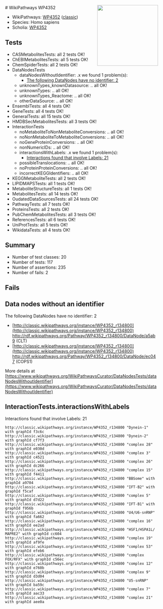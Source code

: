 <img style="float: right; width: 200px" src="https://upload.wikimedia.org/wikipedia/commons/thumb/8/83/Wplogo_with_text_500.png/640px-Wplogo_with_text_500.png" />
# WikiPathways WP4352

* WikiPathways: [WP4352](https://wikipathways.org/pathways/WP4352) ([classic](https://classic.wikipathways.org/instance/WP4352))
* Species: Homo sapiens
* Scholia: [WP4352](https://scholia.toolforge.org/wikipathways/WP4352)
## Tests
* CASMetabolitesTests: all 2 tests OK!
* ChEBIMetabolitesTests: all 5 tests OK!
* ChemSpiderTests: all 2 tests OK!
* DataNodesTests
    * dataNodesWithoutIdentifier: .x we found 1 problem(s):
        * [The following DataNodes have no identifier: 2](#d2d32fa1)
    * unknownTypes_knownDatasource: .. all OK!
    * unknownTypes: .. all OK!
    * unknownTypes_Reactome: .. all OK!
    * otherDataSource: .. all OK!
* EnsemblTests: all 4 tests OK!
* GeneTests: all 4 tests OK!
* GeneralTests: all 15 tests OK!
* HMDBSecMetabolitesTests: all 3 tests OK!
* InteractionTests
    * noMetaboliteToNonMetaboliteConversions: .. all OK!
    * noNonMetaboliteToMetaboliteConversions: .. all OK!
    * noGeneProteinConversions: .. all OK!
    * nonNumericIDs: .. all OK!
    * interactionsWithLabels: .x we found 1 problem(s):
        * [Interactions found that involve Labels: 21](#fe97a8d8)
    * possibleTranslocations: .. all OK!
    * noProteinProteinConversions: .. all OK!
    * incorrectKEGGIdentifiers: .. all OK!
* KEGGMetaboliteTests: all 2 tests OK!
* LIPIDMAPSTests: all 1 tests OK!
* MetaboliteStructureTests: all 1 tests OK!
* MetabolitesTests: all 14 tests OK!
* OudatedDataSourcesTests: all 24 tests OK!
* PathwayTests: all 7 tests OK!
* ProteinsTests: all 2 tests OK!
* PubChemMetabolitesTests: all 3 tests OK!
* ReferencesTests: all 6 tests OK!
* UniProtTests: all 5 tests OK!
* WikidataTests: all 4 tests OK!


## Summary

* Number of test classes: 20
* Number of tests: 117
* Number of assertions: 235
* Number of fails: 2

## Fails

<a name="d2d32fa1" />

## Data nodes without an identifier

The following DataNodes have no identifier: 2

* [http://classic.wikipathways.org/instance/WP4352_r134800](http://classic.wikipathways.org/instance/WP4352_r134800) http://rdf.wikipathways.org/Pathway/WP4352_r134800/DataNode/a5ab9 (CLT)
* [http://classic.wikipathways.org/instance/WP4352_r134800](http://classic.wikipathways.org/instance/WP4352_r134800) http://rdf.wikipathways.org/Pathway/WP4352_r134800/DataNode/ec047 (COPS1)


More details at [https://www.wikipathways.org/WikiPathwaysCurator/DataNodesTests/dataNodesWithoutIdentifier](https://www.wikipathways.org/WikiPathwaysCurator/DataNodesTests/dataNodesWithoutIdentifier)

<a name="fe97a8d8" />

## InteractionTests.interactionsWithLabels

Interactions found that involve Labels: 21
```
http://classic.wikipathways.org/instance/WP4352_r134800 "Dynein-1" with graphId f3c6c
http://classic.wikipathways.org/instance/WP4352_r134800 "Dynein-2" with graphId cf7f3
http://classic.wikipathways.org/instance/WP4352_r134800 "complex 28" with graphId e030d
http://classic.wikipathways.org/instance/WP4352_r134800 "complex 3" with graphId c4521
http://classic.wikipathways.org/instance/WP4352_r134800 "complex 26" with graphId dc266
http://classic.wikipathways.org/instance/WP4352_r134800 "complex 15" with graphId f4411
http://classic.wikipathways.org/instance/WP4352_r134800 "BBSome" with graphId a9704
http://classic.wikipathways.org/instance/WP4352_r134800 "IFT-B2" with graphId f5caf
http://classic.wikipathways.org/instance/WP4352_r134800 "complex 5" with graphId d7d22
http://classic.wikipathways.org/instance/WP4352_r134800 "IFT-B1" with graphId f956b
http://classic.wikipathways.org/instance/WP4352_r134800 "U4/U6-snRNP" with graphId fa662
http://classic.wikipathways.org/instance/WP4352_r134800 "complex 16" with graphId ee2ad
http://classic.wikipathways.org/instance/WP4352_r134800 "HSF1/HSPA1L/
MAPRE2" with graphId cc604
http://classic.wikipathways.org/instance/WP4352_r134800 "complex 19" with graphId af9fe
http://classic.wikipathways.org/instance/WP4352_r134800 "complex 53" with graphId efeb6
http://classic.wikipathways.org/instance/WP4352_r134800 "complex FOX/RFX" with graphId c56ec
http://classic.wikipathways.org/instance/WP4352_r134800 "complex 12" with graphId e760b
http://classic.wikipathways.org/instance/WP4352_r134800 "complex 9" with graphId d3d04
http://classic.wikipathways.org/instance/WP4352_r134800 "U5-snRNP" with graphId ba59c
http://classic.wikipathways.org/instance/WP4352_r134800 "complex 7" with graphId aac33
http://classic.wikipathways.org/instance/WP4352_r134800 "complex 21" with graphId aee0a
```

